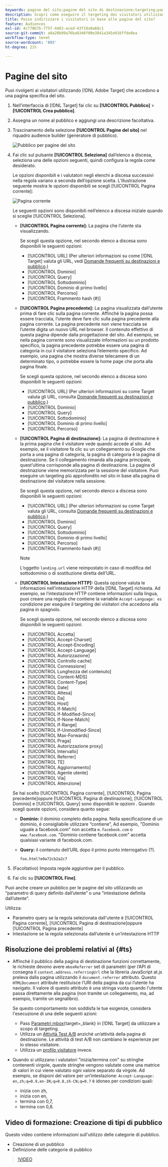```yaml
---
keywords: pagine del sito;pagine del sito di destinazione;targeting;pagina corrente;pagina corrente target;pagina precedente;pagina precedente target;pagina di destinazione;pagina di destinazione target;intestazione http
description: Scopri come eseguire il targeting dei visitatori utilizzando [!DNL Adobe Target] che si trovano su una pagina specifica del sito.
title: Posso indirizzare i visitatori in base alle pagine del sito?
feature: Audiences
exl-id: 4c770b7b-775f-4483-aced-43f18a9a68c1
source-git-commit: a0a20b99a76ba0346f00e3841a345e916ffde8ea
workflow-type: tm+mt
source-wordcount: '893'
ht-degree: 21%

---
```


# Pagine del sito

Puoi rivolgerti ai visitatori utilizzando [!DNL Adobe Target] che accedono a una pagina specifica del sito.

1. Nell’interfaccia di [!DNL Target] fai clic su **[!UICONTROL Pubblico]** > **[!UICONTROL Crea pubblico]**.
1. Assegna un nome al pubblico e aggiungi una descrizione facoltativa.
1. Trascinamento della selezione **[!UICONTROL Pagine del sito]** nel riquadro audience builder (generatore di pubblico).

   ![Pubblico per pagine del sito](assets/target_site_pages.png)

1. Fai clic sul pulsante **[!UICONTROL Seleziona]** dall’elenco a discesa, seleziona una delle opzioni seguenti, quindi configura la regola come desiderato.

   Le opzioni disponibili e i valutatori negli elenchi a discesa successivi nella regola variano a seconda dell’opzione scelta. L’illustrazione seguente mostra le opzioni disponibili se scegli [!UICONTROL Pagina corrente]:

   ![Pagina corrente](assets/current-page.png)

   Le seguenti opzioni sono disponibili nell’elenco a discesa iniziale quando si sceglie [!UICONTROL Seleziona].

   * **[!UICONTROL Pagina corrente]:** La pagina che l’utente sta visualizzando.

      Se scegli questa opzione, nel secondo elenco a discesa sono disponibili le seguenti opzioni:

      * [!UICONTROL URL] (Per ulteriori informazioni su come [!DNL Target] valuta gli URL, vedi [Domande frequenti su destinazioni e pubblico](/help/main/c-target/c-troubleshooting-targets-and-audiences/troubleshooting-targets-and-audiences.md).)
      * [!UICONTROL Dominio]
      * [!UICONTROL Query]
      * [!UICONTROL Sottodominio]
      * [!UICONTROL Dominio di primo livello]
      * [!UICONTROL Percorso]
      * [!UICONTROL Frammento hash (#)]
   * **[!UICONTROL Pagina precedente]:** La pagina visualizzata dall’utente prima di fare clic sulla pagina corrente. Affinché la pagina possa essere tracciata, l’utente deve fare clic sulla pagina precedente alla pagina corrente. La pagina precedente non viene tracciata se l’utente digita un nuovo URL nel browser. Il contenuto effettivo di questa pagina dipende dalla progettazione del sito. Ad esempio, se nella pagina corrente sono visualizzate informazioni su un prodotto specifico, la pagina precedente potrebbe essere una pagina di categoria in cui il visitatore seleziona l’elemento specifico. Ad esempio, una pagina che mostra diverse telecamere di un determinato tipo, o potrebbe essere la home page che porta alla pagina finale.

      Se scegli questa opzione, nel secondo elenco a discesa sono disponibili le seguenti opzioni:

      * [!UICONTROL URL] (Per ulteriori informazioni su come Target valuta gli URL, consulta [Domande frequenti su destinazioni e pubblico](/help/main/c-target/c-troubleshooting-targets-and-audiences/troubleshooting-targets-and-audiences.md).)
      * [!UICONTROL Dominio]
      * [!UICONTROL Query]
      * [!UICONTROL Sottodominio]
      * [!UICONTROL Dominio di primo livello]
      * [!UICONTROL Percorso]
   * **[!UICONTROL Pagina di destinazione]:** La pagina di destinazione è la prima pagina che il visitatore vede quando accede al sito. Ad esempio, se il visitatore fa clic su un collegamento su Google che porta a una pagina di categoria, la pagina di categoria è la pagina di destinazione. Se il collegamento rimanda alla pagina principale, quest’ultima corrisponde alla pagina di destinazione. La pagina di destinazione viene memorizzata per la sessione del visitatore. Puoi eseguire un targeting più approfondito nel sito in base alla pagina di destinazione del visitatore nella sessione.

      Se scegli questa opzione, nel secondo elenco a discesa sono disponibili le seguenti opzioni:

      * [!UICONTROL URL] (Per ulteriori informazioni su come Target valuta gli URL, consulta [Domande frequenti su destinazioni e pubblico](/help/main/c-target/c-troubleshooting-targets-and-audiences/troubleshooting-targets-and-audiences.md).)
      * [!UICONTROL Dominio]
      * [!UICONTROL Query]
      * [!UICONTROL Sottodominio]
      * [!UICONTROL Dominio di primo livello]
      * [!UICONTROL Percorso]
      * [!UICONTROL Frammento hash (#)]

      >[!NOTE]
      >
      >L’oggetto `landing.url` viene reimpostato in caso di modifica del sottodominio o di sostituzione diretta dell’URL.

   * **[!UICONTROL Intestazione HTTP]:** Questa opzione valuta le informazioni nell’intestazione HTTP della [!DNL Target] richiesta. Ad esempio, se l’intestazione HTTP contiene informazioni sulla lingua, puoi creare una regola che contiene la variabile `Accept-Language: es` condizione per eseguire il targeting dei visitatori che accedono alla pagina in spagnolo.

      Se scegli questa opzione, nel secondo elenco a discesa sono disponibili le seguenti opzioni:

      * [!UICONTROL Accetta]
      * [!UICONTROL Accept-Charset]
      * [!UICONTROL Accept-Encoding]
      * [!UICONTROL Accept-Language]
      * [!UICONTROL Autorizzazione]
      * [!UICONTROL Controllo cache]
      * [!UICONTROL Connessione]
      * [!UICONTROL Lunghezza del contenuto]
      * [!UICONTROL Content-MDS]
      * [!UICONTROL Content-Type]
      * [!UICONTROL Date]
      * [!UICONTROL Attesa]
      * [!UICONTROL Da]
      * [!UICONTROL Host]
      * [!UICONTROL If-Match]
      * [!UICONTROL If-Modified-Since]
      * [!UICONTROL If-None-Match]
      * [!UICONTROL If-Range]
      * [!UICONTROL If-Unmodified-Since]
      * [!UICONTROL Max-Forwards]
      * [!UICONTROL Praga]
      * [!UICONTROL Autorizzazione proxy]
      * [!UICONTROL Intervallo]
      * [!UICONTROL Referrer]
      * [!UICONTROL TE]
      * [!UICONTROL Aggiornamento]
      * [!UICONTROL Agente utente]
      * [!UICONTROL Via]
      * [!UICONTROL Attenzione]

   Se hai scelto [!UICONTROL Pagina corrente], [!UICONTROL Pagina precedente]oppure [!UICONTROL Pagina di destinazione], [!UICONTROL Dominio] e [!UICONTROL Query] sono disponibili le opzioni . Quando scegli queste opzioni, considera quanto segue:

   * **Dominio:** il dominio completo della pagina. Nella specificazione di un dominio, è consigliabile utilizzare “contiene”, Ad esempio, &quot;Dominio uguale a facebook.com&quot; non accetta `m.facebook.com` o `www.facebook.com`. &quot;Dominio contiene facebook.com&quot; accetta qualsiasi variante di facebook.com.
   * **Query:** il contenuto dell’URL dopo il primo punto interrogativo (?).

      `foo.html?e0a72cb2a2c7`





1. (Facoltativo) Imposta regole aggiuntive per il pubblico.
1. Fai clic su **[!UICONTROL Fine]**.

Puoi anche creare un pubblico per le pagine del sito utilizzando un “parametro di query definito dall’utente” o una “intestazione definita dall’utente”.

Utilizza:

* Parametro query se la regola selezionata dall&#39;utente è [!UICONTROL Pagina corrente], [!UICONTROL Pagina di destinazione]oppure [!UICONTROL Pagina precedente]
* Intestazione se la regola selezionata dall’utente è un’intestazione HTTP

## Risoluzione dei problemi relativi al {#ts}

* Affinché il pubblico della pagina di destinazione funzioni correttamente, le richieste devono avere `mboxReferrer` set di parametri (per l’API di consegna il `context.address.referringUrl` che la libreria JavaScript at.js preleva dalla pagina utilizzando il `document.referrer` attributo. Questo `HTMLDocument` attribute restituisce l’URI della pagina da cui l’utente ha navigato. Il valore di questo attributo è una stringa vuota quando l&#39;utente passa direttamente alla pagina (non tramite un collegamento, ma, ad esempio, tramite un segnalibro).

   Se questo comportamento non soddisfa le tue esigenze, considera l&#39;esecuzione di una delle seguenti azioni:

   * Pass [Parametri mbox](https://developer.adobe.com/target/implement/client-side/atjs/global-mbox/pass-parameters-to-global-mbox/){target=_blank} in [!DNL Target] da utilizzare a scopo di targeting.
   * Utilizza un [Attività Test A/B](/help/main/c-activities/t-test-ab/test-ab.md) anziché un’attività della pagina di destinazione. Le attività di test A/B non cambiano le esperienze per lo stesso visitatore.
   * Utilizza un [profilo visitatore](/help/main/c-target/c-audiences/c-target-rules/visitor-profile.md) invece.

* Quando si utilizzano i valutatori &quot;inizia/termina con&quot; su stringhe contenenti virgole, queste stringhe vengono valutate come una matrice di valori in cui viene valutato ogni valore separato da virgole. Ad esempio, se disponi del valore per un’intestazione: `Accept-Language: en,zh;q=0.9,en-IN;q=0.8,zh-CN;q=0.7` è idoneo per condizioni quali:
   * inizia con zh,
   * inizia con en,
   * termina con 0,7,
   * termina con 0,8.

## Video di formazione: Creazione di tipi di pubblico

Questo video contiene informazioni sull&#39;utilizzo delle categorie di pubblico.

* Creazione di un pubblico
* Definizione delle categorie di pubblico

>[!VIDEO](https://video.tv.adobe.com/v/17392)
